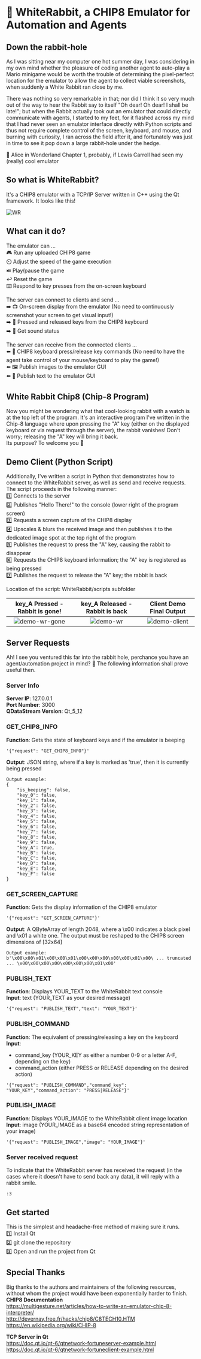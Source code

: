 # :rabbit: WhiteRabbit, a CHIP8 Emulator for Automation and Agents
## Down the rabbit-hole
As I was sitting near my computer one hot summer day, I was considering in my own mind whether the pleasure of coding another agent to auto-play a Mario minigame would be worth the trouble of determining the pixel-perfect location for the emulator to allow the agent to collect viable screenshots, when suddenly a White Rabbit ran close by me.           

There was nothing so very remarkable in that; nor did I think it so very much out of the way to hear the Rabbit say to itself "Oh dear! Oh dear! I shall be late!"; but when the Rabbit actually took out an emulator that could directly communicate with agents, I started to my feet, for it flashed across my mind that I had never seen an emulator interface directly with Python scripts and thus not require complete control of the screen, keyboard, and mouse, and burning with curiosity, I ran across the field after it, and fortunately was just in time to see it pop down a large rabbit-hole under the hedge.           

📖 Alice in Wonderland Chapter 1, probably, if Lewis Carroll had seen my (really) cool emulator

## So what is WhiteRabbit?
It's a CHIP8 emulator with a TCP/IP Server written in C++ using the Qt framework. It looks like this!       

![WR](https://github.com/user-attachments/assets/82226911-af33-437a-abf5-ecaa56014b94)

## What can it do?
The emulator can ...     
🎮 Run any uploaded CHIP8 game          
⏲️ Adjust the speed of the game execution      
⏯️ Play/pause the game      
↩️ Reset the game     
⌨️ Respond to key presses from the on-screen keyboard

The server can connect to clients and send ...              
➡️ 📺 On-screen display from the emulator (No need to continuously screenshot your screen to get visual input!)               
➡️ 🎹 Pressed and released keys from the CHIP8 keyboard         
➡️ 🎵 Get sound status       

The server can receive from the connected clients ...     
⬅️ 🎹 CHIP8 keyboard press/release key commands (No need to have the agent take control of your mouse/keyboard to play the game!)         
⬅️ 🖼️ Publish images to the emulator GUI          
⬅️ 📜 Publish text to the emulator GUI            

## White Rabbit Chip8 (Chip-8 Program)
Now you might be wondering what that cool-looking rabbit with a watch is at the top left of the program. It's an interactive program I've written in the Chip-8 language where upon pressing the "A" key (either on the displayed keyboard or via request through the server), the rabbit vanishes! Don't worry; releasing the "A" key will bring it back.    
Its purpose? To welcome you 🐰              

## Demo Client (Python Script)
Additionally, I've written a script in Python that demonstrates how to connect to the WhiteRabbit server, as well as send and receive requests.      
The script proceeds in the following manner:       
1️⃣ Connects to the server       
2️⃣ Publishes "Hello There!" to the console (lower right of the program screen)          
3️⃣ Requests a screen capture of the CHIP8 display         
4️⃣ Upscales & blurs the received image and then publishes it to the dedicated image spot at the top right of the program             
5️⃣ Publishes the request to press the "A" key, causing the rabbit to disappear            
6️⃣ Requests the CHIP8 keyboard information; the "A" key is registered as being pressed           
7️⃣ Publishes the request to release the "A" key; the rabbit is back         

Location of the script: WhiteRabbit/scripts subfolder         

key_A Pressed - Rabbit is gone!| key_A Released - Rabbit is back |  Client Demo Final Output
:-------------------------:|:-------------------------:|:-------------------------:
![demo-wr-gone](https://github.com/user-attachments/assets/5de83124-f7ef-463b-a673-b6838007aa42) | ![demo-wr](https://github.com/user-attachments/assets/0e6224cf-d4b3-4922-ac8e-c65f02c05286) |  ![demo-client](https://github.com/user-attachments/assets/4fb57ca4-de24-424b-bbb5-55cab9074f15)


## Server Requests 
Ah! I see you ventured this far into the rabbit hole, perchance you have an agent/automation project in mind? 👀 The following information shall prove useful then.  
### Server Info
**Server IP**: 127.0.0.1               
**Port Number**: 3000                 
**QDataStream Version**: Qt_5_12               

### GET_CHIP8_INFO
**Function**: Gets the state of keyboard keys and if the emulator is beeping             
```
'{"request": "GET_CHIP8_INFO"}'
```
**Output**: JSON string, where if a key is marked as 'true', then it is currently being pressed            
```
Output example:
{
    "is_beeping": false,
    "key_0": false,
    "key_1": false,
    "key_2": false,
    "key_3": false,
    "key_4": false,
    "key_5": false,
    "key_6": false,
    "key_7": false,
    "key_8": false,
    "key_9": false,
    "key_A": true,
    "key_B": false,
    "key_C": false,
    "key_D": false,
    "key_E": false,
    "key_F": false
}
```
### GET_SCREEN_CAPTURE
**Function**: Gets the display information of the CHIP8 emulator             
```
'{"request": "GET_SCREEN_CAPTURE"}'
```
**Output**: A QByteArray of length 2048, where a \x00 indicates a black pixel and \x01 a white one. The output must be reshaped to the CHIP8 screen dimensions of [32x64]                   
```
Output example:
b'\x00\x00\x01\x00\x00\x01\x00\x00\x00\x00\x00\x01\x00\ ... truncated ... \x00\x00\x00\x00\x00\x00\x00\x01\x00'
```

### PUBLISH_TEXT
**Function**: Displays YOUR_TEXT to the WhiteRabbit text console             
**Input**: text (YOUR_TEXT as your desired message)                
```
'{"request": "PUBLISH_TEXT","text": "YOUR_TEXT"}'
```

### PUBLISH_COMMAND
**Function**: The equivalent of pressing/releasing a key on the keyboard             
**Input**: 
* command_key (YOUR_KEY as either a number 0-9 or a letter A-F, depending on the key)
* command_action (either PRESS or RELEASE depending on the desired action)                 
```
'{"request": "PUBLISH_COMMAND","command_key": "YOUR_KEY","command_action": "PRESS|RELEASE"}'
```
### PUBLISH_IMAGE
**Function**: Displays YOUR_IMAGE to the WhiteRabbit client image location             
**Input**: image (YOUR_IMAGE as a base64 encoded string representation of your image)                
```
'{"request": "PUBLISH_IMAGE","image": "YOUR_IMAGE"}'
```

### Server received request
To indicate that the WhiteRabbit server has received the request (in the cases where it doesn't have to send back any data), it will reply with a rabbit smile.
```
:3
```

## Get started
This is the simplest and headache-free method of making sure it runs.             
1️⃣ Install Qt           
2️⃣ git clone the repository             
3️⃣ Open and run the project from Qt          

## Special Thanks
Big thanks to the authors and maintainers of the following resources, without whom the project would have been exponentially harder to finish.
**CHIP8 Documentation**                  
https://multigesture.net/articles/how-to-write-an-emulator-chip-8-interpreter/              
http://devernay.free.fr/hacks/chip8/C8TECH10.HTM             
https://en.wikipedia.org/wiki/CHIP-8             

**TCP Server in Qt**           
https://doc.qt.io/qt-6/qtnetwork-fortuneserver-example.html             
https://doc.qt.io/qt-6/qtnetwork-fortuneclient-example.html          
